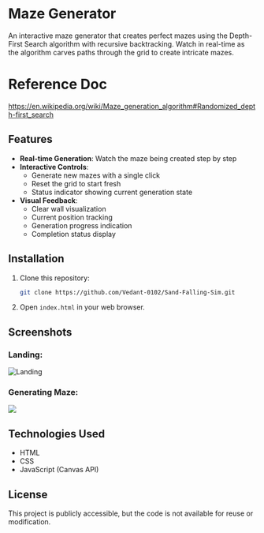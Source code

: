 # Maze Generator

An interactive maze generator that creates perfect mazes using the Depth-First Search algorithm with recursive backtracking. Watch in real-time as the algorithm carves paths through the grid to create intricate mazes.

# Reference Doc
https://en.wikipedia.org/wiki/Maze_generation_algorithm#Randomized_depth-first_search


## Features

- **Real-time Generation**: Watch the maze being created step by step
- **Interactive Controls**: 
  - Generate new mazes with a single click
  - Reset the grid to start fresh
  - Status indicator showing current generation state
- **Visual Feedback**:
  - Clear wall visualization
  - Current position tracking
  - Generation progress indication
  - Completion status display

## Installation
1. Clone this repository:
   ```sh
   git clone https://github.com/Vedant-0102/Sand-Falling-Sim.git
   ```
2. Open `index.html` in your web browser.



## Screenshots

### Landing:
![Landing](https://github.com/user-attachments/assets/885aae8d-8fc0-481b-a337-8f1b22ec0a77)

### Generating Maze:
![](https://github.com/user-attachments/assets/dd15f04c-ae5d-42a3-8f6c-3294232a0829)


## Technologies Used
- HTML
- CSS
- JavaScript (Canvas API)

## License
This project is publicly accessible, but the code is not available for reuse or modification.
